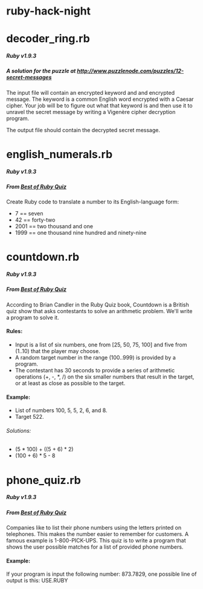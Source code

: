 ruby-hack-night
===============

# decoder_ring.rb
##### Ruby v1.9.3
##### A solution for the puzzle at http://www.puzzlenode.com/puzzles/12-secret-messages

The input file will contain an encrypted keyword and and encrypted message. The keyword is a common English word encrypted with a Caesar cipher. Your job will be to figure out what that keyword is and then use it to unravel the secret message by writing a Vigenère cipher decryption program.

The output file should contain the decrypted secret message.

# english_numerals.rb
##### Ruby v1.9.3
##### From [Best of Ruby Quiz](http://pragprog.com/book/fr_quiz/best-of-ruby-quiz)

Create Ruby code to translate a number to its English-language form:
* 7 == seven
* 42 == forty-two
* 2001 == two thousand and one
* 1999 == one thousand nine hundred and ninety-nine

# countdown.rb
##### Ruby v1.9.3
##### From [Best of Ruby Quiz](http://pragprog.com/book/fr_quiz/best-of-ruby-quiz)

According to Brian Candler in the Ruby Quiz book, Countdown is a British quiz show that asks contestants to solve an arithmetic problem.  We'll write a program to solve it.

#### Rules:

* Input is a list of six numbers, one from [25, 50, 75, 100] and five from (1..10) that the player may choose.
* A random target number in the range (100..999) is provided by a program.
* The contestant has 30 seconds to provide a series of arithmetic operations (+, -, *, /) on the six smaller numbers that result in the target, or at least as close as possible to the target.

#### Example:

* List of numbers 100, 5, 5, 2, 6, and 8.
* Target 522.

###### Solutions:

* (5 * 100) + ((5 + 6) * 2)
* (100 + 6) * 5 - 8

# phone_quiz.rb
##### Ruby v1.9.3
##### From [Best of Ruby Quiz](http://pragprog.com/book/fr_quiz/best-of-ruby-quiz)

Companies like to list their phone numbers using the letters printed on telephones. This makes the number easier to remember for customers. A famous example is 1-800-PICK-UPS. This quiz is to write a program that shows the user possible matches for a list of provided phone numbers.

#### Example:

If your program is input the following number: 873.7829, one possible line of output is this: USE.RUBY